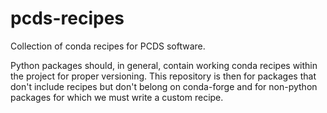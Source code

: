 # pcds-recipes
Collection of conda recipes for PCDS software.

Python packages should, in general, contain working conda recipes within the project for proper versioning. This repository is then for packages that don't include recipes but don't belong on conda-forge and for non-python packages for which we must write a custom recipe.
